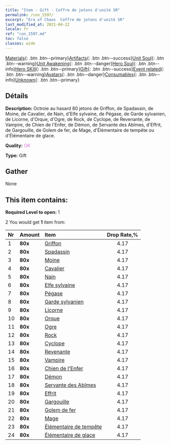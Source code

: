 ```yaml
---
title: "Item - Gift - Coffre de jetons d'unité SR"
permalink: /con_1597/
excerpt: "Era of Chaos  Coffre de jetons d'unité SR"
last_modified_at: 2021-04-22
locale: fr
ref: "con_1597.md"
toc: false
classes: wide
---
```

 [Materials](/ItemsFR/){: .btn .btn--primary}[Artifacts](/ItemsFR/Artifacts/){: .btn .btn--success}[Unit Soul](/ItemsFR/UnitSoul/){: .btn .btn--warning}[Unit Awakening](/ItemsFR/UnitAwakening/){: .btn .btn--danger}[Hero Soul](/ItemsFR/HeroSoul/){: .btn .btn--info}[Hero SKill](/ItemsFR/HeroSkill/){: .btn .btn--primary}[Gift](/ItemsFR/Gift/){: .btn .btn--success}[Event related](/ItemsFR/Events/){: .btn .btn--warning}[Avatars](/ItemsFR/Avatars/){: .btn .btn--danger}[Consumables](/ItemsFR/Consumables/){: .btn .btn--info}[Unknown](/ItemsFR/Unknown/){: .btn .btn--primary}

## Détails
 **Description:** Octroie au hasard 80 jetons de Griffon, de Spadassin, de Moine, de Cavalier, de Nain, d'Elfe sylvaine, de Pégase, de Garde sylvanien, de Licorne, d'Orque, d'Ogre, de Rock, de Cyclope, de Revenante, de Vampire, de Chien de l'Enfer, de Démon, de Servante des Abîmes, d'Effrit, de Gargouille, de Golem de fer, de Mage, d'Élémentaire de tempête ou d'Élémentaire de glace.

 **Quality:** <span style="color: #DA70D6">OK</span>

 **Type:** Gift

## Gather

  None

## This item contains:

 **Required Level to open:** 1

 2 You would get **1** item  from:

  | Nr | Amount |     Item    | Drop Rate,% |
  |:---|:-------|:------------|:---------:|
  | 1 |  **80x** | [Griffon](/fr/Items/unt_192/) | 4.17 | 
  | 2 |  **80x** | [Spadassin](/fr/Items/unt_193/) | 4.17 | 
  | 3 |  **80x** | [Moine](/fr/Items/unt_194/) | 4.17 | 
  | 4 |  **80x** | [Cavalier ](/fr/Items/unt_195/) | 4.17 | 
  | 5 |  **80x** | [Nain](/fr/Items/unt_200/) | 4.17 | 
  | 6 |  **80x** | [Elfe sylvaine](/fr/Items/unt_201/) | 4.17 | 
  | 7 |  **80x** | [Pégase](/fr/Items/unt_202/) | 4.17 | 
  | 8 |  **80x** | [Garde sylvanien](/fr/Items/unt_203/) | 4.17 | 
  | 9 |  **80x** | [Licorne](/fr/Items/unt_204/) | 4.17 | 
  | 10 |  **80x** | [Orque](/fr/Items/unt_219/) | 4.17 | 
  | 11 |  **80x** | [Ogre](/fr/Items/unt_220/) | 4.17 | 
  | 12 |  **80x** | [Rock](/fr/Items/unt_221/) | 4.17 | 
  | 13 |  **80x** | [Cyclope](/fr/Items/unt_222/) | 4.17 | 
  | 14 |  **80x** | [Revenante](/fr/Items/unt_210/) | 4.17 | 
  | 15 |  **80x** | [Vampire](/fr/Items/unt_211/) | 4.17 | 
  | 16 |  **80x** | [Chien de l'Enfer](/fr/Items/unt_228/) | 4.17 | 
  | 17 |  **80x** | [Démon](/fr/Items/unt_229/) | 4.17 | 
  | 18 |  **80x** | [Servante des Abîmes](/fr/Items/unt_230/) | 4.17 | 
  | 19 |  **80x** | [Effrit](/fr/Items/unt_231/) | 4.17 | 
  | 20 |  **80x** | [Gargouille](/fr/Items/unt_236/) | 4.17 | 
  | 21 |  **80x** | [Golem de fer](/fr/Items/unt_237/) | 4.17 | 
  | 22 |  **80x** | [Mage](/fr/Items/unt_238/) | 4.17 | 
  | 23 |  **80x** | [Élémentaire de tempête](/fr/Items/unt_263/) | 4.17 | 
  | 24 |  **80x** | [Élémentaire de glace](/fr/Items/unt_264/) | 4.17 | 

